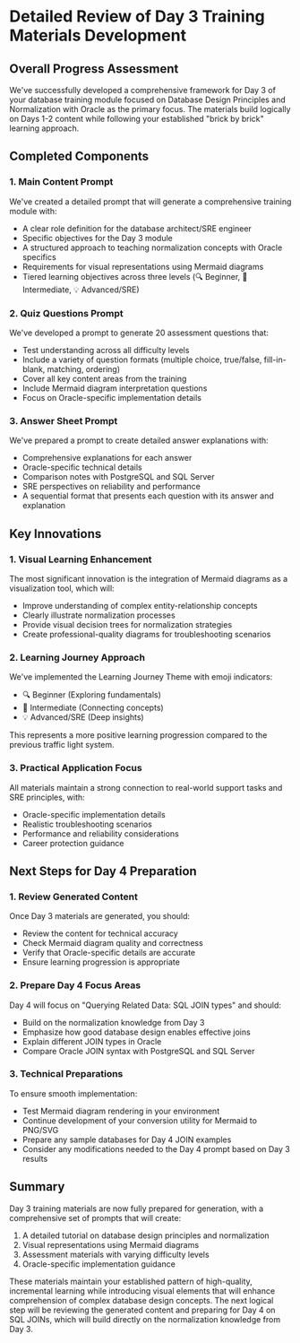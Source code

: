 # Detailed Review of Day 3 Training Materials Development

## Overall Progress Assessment

We've successfully developed a comprehensive framework for Day 3 of your database training module focused on Database Design Principles and Normalization with Oracle as the primary focus. The materials build logically on Days 1-2 content while following your established "brick by brick" learning approach.

## Completed Components

### 1. Main Content Prompt
We've created a detailed prompt that will generate a comprehensive training module with:

- A clear role definition for the database architect/SRE engineer
- Specific objectives for the Day 3 module
- A structured approach to teaching normalization concepts with Oracle specifics
- Requirements for visual representations using Mermaid diagrams
- Tiered learning objectives across three levels (🔍 Beginner, 🧩 Intermediate, 💡 Advanced/SRE)

### 2. Quiz Questions Prompt
We've developed a prompt to generate 20 assessment questions that:

- Test understanding across all difficulty levels
- Include a variety of question formats (multiple choice, true/false, fill-in-blank, matching, ordering)
- Cover all key content areas from the training
- Include Mermaid diagram interpretation questions
- Focus on Oracle-specific implementation details

### 3. Answer Sheet Prompt
We've prepared a prompt to create detailed answer explanations with:

- Comprehensive explanations for each answer
- Oracle-specific technical details
- Comparison notes with PostgreSQL and SQL Server
- SRE perspectives on reliability and performance
- A sequential format that presents each question with its answer and explanation

## Key Innovations

### 1. Visual Learning Enhancement
The most significant innovation is the integration of Mermaid diagrams as a visualization tool, which will:

- Improve understanding of complex entity-relationship concepts
- Clearly illustrate normalization processes
- Provide visual decision trees for normalization strategies
- Create professional-quality diagrams for troubleshooting scenarios

### 2. Learning Journey Approach
We've implemented the Learning Journey Theme with emoji indicators:
- 🔍 Beginner (Exploring fundamentals)
- 🧩 Intermediate (Connecting concepts)
- 💡 Advanced/SRE (Deep insights)

This represents a more positive learning progression compared to the previous traffic light system.

### 3. Practical Application Focus
All materials maintain a strong connection to real-world support tasks and SRE principles, with:
- Oracle-specific implementation details
- Realistic troubleshooting scenarios
- Performance and reliability considerations
- Career protection guidance

## Next Steps for Day 4 Preparation

### 1. Review Generated Content
Once Day 3 materials are generated, you should:
- Review the content for technical accuracy
- Check Mermaid diagram quality and correctness
- Verify that Oracle-specific details are accurate
- Ensure learning progression is appropriate

### 2. Prepare Day 4 Focus Areas
Day 4 will focus on "Querying Related Data: SQL JOIN types" and should:
- Build on the normalization knowledge from Day 3
- Emphasize how good database design enables effective joins
- Explain different JOIN types in Oracle
- Compare Oracle JOIN syntax with PostgreSQL and SQL Server

### 3. Technical Preparations
To ensure smooth implementation:
- Test Mermaid diagram rendering in your environment
- Continue development of your conversion utility for Mermaid to PNG/SVG
- Prepare any sample databases for Day 4 JOIN examples
- Consider any modifications needed to the Day 4 prompt based on Day 3 results

## Summary

Day 3 training materials are now fully prepared for generation, with a comprehensive set of prompts that will create:
1. A detailed tutorial on database design principles and normalization
2. Visual representations using Mermaid diagrams
3. Assessment materials with varying difficulty levels
4. Oracle-specific implementation guidance

These materials maintain your established pattern of high-quality, incremental learning while introducing visual elements that will enhance comprehension of complex database design concepts. The next logical step will be reviewing the generated content and preparing for Day 4 on SQL JOINs, which will build directly on the normalization knowledge from Day 3.